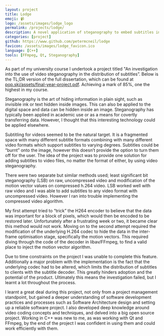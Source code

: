 ```yaml
---
layout: project
title: Lodge
emoji: 📹 
logo: /assets/images/lodge_logo
permalink: /projects/lodge/
description: A novel application of steganography to embed subtitles into video frames for later extraction and display.
categories: [project]
github: https://www.github.com/petermcneil/lodge
favicon: /assets/images/lodge_favicon.ico
language: [C++]
tools: [FFmpeg, Qt, Steganography]
---
```


As part of my university course I undertook a project titled "A​n investigation into the use of video steganography in the distribution of subtitles​”.
Below is the TL;DR version of the full dissertation, which can be found at [pop.ski/assets/final-year-project.pdf](/assets/final-year-project.pdf).
Achieving a mark of 85%, one the highest in my course. 

Steganography is the art of hiding information in plain sight, such as invisible ink or text hidden inside images. This can also be applied to the digital space and data can be hidden inside an image. Steganography has typically been applied in academic use or as a means for covertly transferring data. However, I thought that this interesting technology could be applied elsewhere.

Subtitling for videos seemed to be the natural target. It is a fragmented space with many different subtitle formats combining with many different video formats which support subtitles to varying degrees. Subtitles could be “burnt” onto the image, however this doesn’t provide the option to turn them off for the user. The idea of the project was to provide one solution for adding subtitles to video files, no matter the format of either, by using video steganography.

There were two separate but similar methods used; least significant bit steganography (LSB) on raw, uncompressed video and modification of the motion vector values on compressed h.264 video. LSB worked well with raw video and I was able to add subtitles to any video format with uncompressed video. However I ran into trouble implementing the compressed video algorithm.

My first attempt tried to “trick” the H264 encoder to believe that the data was important for a block of pixels, which would then be encoded to be restored later. Unfortunately after a frustrating week or two, it became clear this method would not work. Moving on to the second attempt required the modification of the underlying H.264 codec to hide the data in the inter-frame optimisation stage, specifically the motion vectors. This required diving through the code of the decoder in libav/FFmpeg, to find a valid place to inject the motion vector algorithm. 

Due to time constraints on the project I was unable to complete this feature. Additionally a major problem with the implementation is the fact that the underlying codec had to be altered, which limits the distribution of subtitles to clients with the subtitle decoder. This greatly hinders adoption and the potential of the product. Ultimately this means the investigation failed, but I learnt a lot throughout the process.

I learnt a great deal during this project, not only from a project management standpoint, but gained a deeper understanding of software development practices and processes such as Software Architecture design and setting up a reliable software project. I also developed deep knowledge around video coding concepts and techniques, and delved into a big open source project. Working in C++ was new to me, as was working with Qt and FFmpeg, by the end of the project I was confident in using them and could work efficiently with them.
